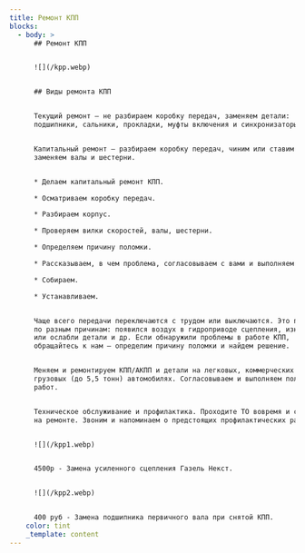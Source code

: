 ```yaml
---
title: Ремонт КПП
blocks:
  - body: >
      ## Ремонт КПП


      ![](/kpp.webp)


      ## Виды ремонта КПП


      Текущий ремонт — не разбираем коробку передач, заменяем детали:
      подшипники, сальники, прокладки, муфты включения и синхронизаторы.


      Капитальный ремонт — разбираем коробку передач, чиним или ставим новую,
      заменяем валы и шестерни.


      * Делаем капитальный ремонт КПП.

      * Осматриваем коробку передач.

      * Разбираем корпус.

      * Проверяем вилки скоростей, валы, шестерни.

      * Определяем причину поломки.

      * Рассказываем, в чем проблема, согласовываем с вами и выполняем ремонт.

      * Собираем.

      * Устанавливаем.


      Чаще всего передачи переключаются с трудом или выключаются. Это происходит
      по разным причинам: появился воздух в гидроприводе сцепления, износились
      или ослабли детали и др. Если обнаружили проблемы в работе КПП,
      обращайтесь к нам — определим причину поломки и найдем решение.


      Меняем и ремонтируем КПП/АКПП и детали на легковых, коммерческих и
      грузовых (до 5,5 тонн) автомобилях. Согласовываем и выполняем полный цикл
      работ.


      Техническое обслуживание и профилактика. Проходите ТО вовремя и сэкономьте
      на ремонте. Звоним и напоминаем о предстоящих профилактических работах.


      ![](/kpp1.webp)


      4500р - Замена усиленного сцепления Газель Некст.


      ![](/kpp2.webp)


      400 руб - Замена подшипника первичного вала при снятой КПП.
    color: tint
    _template: content
---
```



